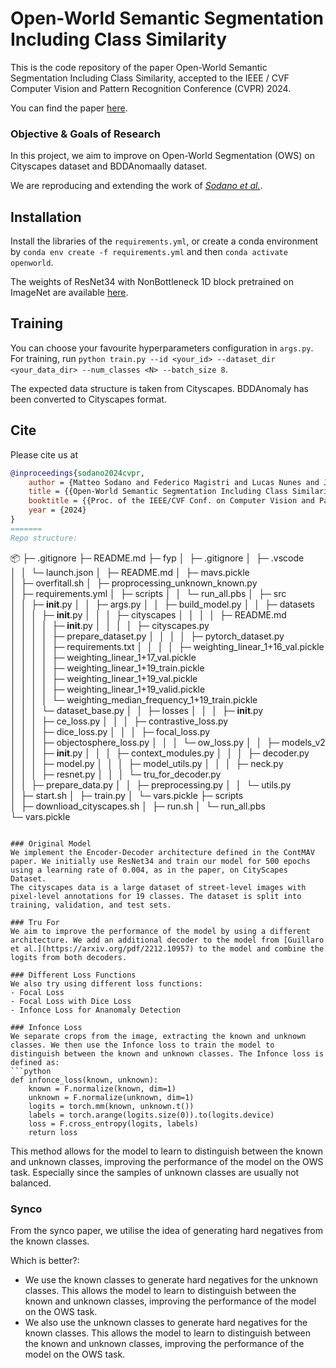 # Open-World Semantic Segmentation Including Class Similarity

This is the code repository of the paper Open-World Semantic Segmentation Including Class Similarity, accepted to the IEEE / CVF Computer Vision and Pattern Recognition Conference (CVPR) 2024.

You can find the paper [here](https://www.ipb.uni-bonn.de/wp-content/papercite-data/pdf/sodano2024cvpr.pdf).

### Objective & Goals of Research
In this project, we aim to improve on Open-World Segmentation (OWS) on Cityscapes dataset and BDDAnomaally dataset.

We are reproducing and extending the work of _[Sodano et al.](https://arxiv.org/pdf/2403.07532)_.


## Installation

Install the libraries of the `requirements.yml`, or create a conda environment by `conda env create -f requirements.yml` and then `conda activate openworld`.

The weights of ResNet34 with NonBottleneck 1D block pretrained on ImageNet are available [here](https://drive.google.com/drive/folders/1goULJjHp5-M7nUGlC52uvWaQxn2j3Za1?usp=sharing).

## Training

You can choose your favourite hyperparameters configuration in `args.py`. For training, run
`python train.py --id <your_id> --dataset_dir <your_data_dir> --num_classes <N> --batch_size 8`.

The expected data structure is taken from Cityscapes. BDDAnomaly has been converted to Cityscapes format.

## Cite

Please cite us at
```bibtex
@inproceedings{sodano2024cvpr,
    author = {Matteo Sodano and Federico Magistri and Lucas Nunes and Jens Behley and Cyrill Stachniss},
    title = {{Open-World Semantic Segmentation Including Class Similarity}},
    booktitle = {{Proc. of the IEEE/CVF Conf. on Computer Vision and Pattern Recognition (CVPR)}},
    year = {2024}
}
=======
Repo structure:
```
📦 
├─ .gitignore
├─ README.md
├─ fyp
│  ├─ .gitignore
│  ├─ .vscode
│  │  └─ launch.json
│  ├─ README.md
│  ├─ mavs.pickle
│  ├─ overfitall.sh
│  ├─ proprocessing_unknown_known.py
│  ├─ requirements.yml
│  ├─ scripts
│  │  └─ run_all.pbs
│  ├─ src
│  │  ├─ __init__.py
│  │  ├─ args.py
│  │  ├─ build_model.py
│  │  ├─ datasets
│  │  │  ├─ __init__.py
│  │  │  ├─ cityscapes
│  │  │  │  ├─ README.md
│  │  │  │  ├─ __init__.py
│  │  │  │  ├─ cityscapes.py
│  │  │  │  ├─ prepare_dataset.py
│  │  │  │  ├─ pytorch_dataset.py
│  │  │  │  ├─ requirements.txt
│  │  │  │  ├─ weighting_linear_1+16_val.pickle
│  │  │  │  ├─ weighting_linear_1+17_val.pickle
│  │  │  │  ├─ weighting_linear_1+19_train.pickle
│  │  │  │  ├─ weighting_linear_1+19_val.pickle
│  │  │  │  ├─ weighting_linear_1+19_valid.pickle
│  │  │  │  └─ weighting_median_frequency_1+19_train.pickle
│  │  │  └─ dataset_base.py
│  │  ├─ losses
│  │  │  ├─ __init__.py
│  │  │  ├─ ce_loss.py
│  │  │  ├─ contrastive_loss.py
│  │  │  ├─ dice_loss.py
│  │  │  ├─ focal_loss.py
│  │  │  ├─ objectosphere_loss.py
│  │  │  └─ ow_loss.py
│  │  ├─ models_v2
│  │  │  ├─ __init__.py
│  │  │  ├─ context_modules.py
│  │  │  ├─ decoder.py
│  │  │  ├─ model.py
│  │  │  ├─ model_utils.py
│  │  │  ├─ neck.py
│  │  │  ├─ resnet.py
│  │  │  └─ tru_for_decoder.py
│  │  ├─ prepare_data.py
│  │  ├─ preprocessing.py
│  │  └─ utils.py
│  ├─ start.sh
│  ├─ train.py
│  └─ vars.pickle
├─ scripts
│  ├─ downlioad_cityscapes.sh
│  ├─ run.sh
│  └─ run_all.pbs
└─ vars.pickle
```

### Original Model
We implement the Encoder-Decoder architecture defined in the ContMAV paper. We initially use ResNet34 and train our model for 500 epochs using a learning rate of 0.004, as in the paper, on CityScapes Dataset.
The cityscapes data is a large dataset of street-level images with pixel-level annotations for 19 classes. The dataset is split into training, validation, and test sets.

### Tru For
We aim to improve the performance of the model by using a different architecture. We add an additional decoder to the model from [Guillaro et al.](https://arxiv.org/pdf/2212.10957) to the model and combine the logits from both decoders.

### Different Loss Functions
We also try using different loss functions:
- Focal Loss
- Focal Loss with Dice Loss
- Infonce Loss for Ananomaly Detection

### Infonce Loss
We separate crops from the image, extracting the known and unknown classes. We then use the Infonce loss to train the model to distinguish between the known and unknown classes. The Infonce loss is defined as:
```python
def infonce_loss(known, unknown):
    known = F.normalize(known, dim=1)
    unknown = F.normalize(unknown, dim=1)
    logits = torch.mm(known, unknown.t())
    labels = torch.arange(logits.size(0)).to(logits.device)
    loss = F.cross_entropy(logits, labels)
    return loss
```
This method allows for the model to learn to distinguish between the known and unknown classes, improving the performance of the model on the OWS task. Especially since the samples of unknown classes are usually not balanced.

### Synco
From the synco paper, we utilise the idea of generating hard negatives from the known classes. 

Which is better?:
- We use the known classes to generate hard negatives for the unknown classes. This allows the model to learn to distinguish between the known and unknown classes, improving the performance of the model on the OWS task.
- We also use the unknown classes to generate hard negatives for the known classes. This allows the model to learn to distinguish between the known and unknown classes, improving the performance of the model on the OWS task.

